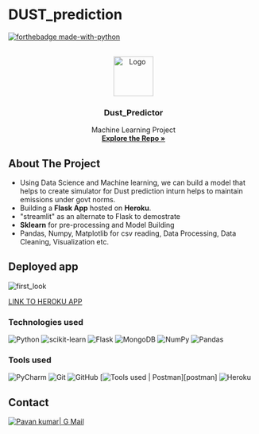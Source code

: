 # DUST_prediction

<div id="top"></div>

[![forthebadge made-with-python](http://ForTheBadge.com/images/badges/made-with-python.svg)](https://www.python.org/)

<!-- PROJECT LOGO -->
<br />
<div align="center">
  <a href="https://github.com/pbannuru">
    <img src="https://img.icons8.com/external-flat-wichaiwi/64/undefined/external-bush-fire-climate-change-flat-wichaiwi.png" alt="Logo" width="80" height="80"/> 
  </a>
<h3 align="center">Dust_Predictor</h3>

  <p align="center">
    Machine Learning Project
    <br />
    <a href="https://github.com/aravind9722/DUST_prediction"><strong>Explore the Repo »</strong></a>
  </p>
</div>

<!-- ABOUT THE PROJECT -->
## About The Project
* Using Data Science and Machine learning, we can build a model that helps to create simulator for Dust prediction inturn helps to maintain emissions under govt norms.
* Building a **Flask App** hosted on **Heroku**.
* "streamlit" as an alternate to Flask to demostrate
* **Sklearn** for pre-processing and Model Building
* Pandas, Numpy, Matplotlib for csv reading, Data Processing, Data Cleaning, Visualization etc.

## Deployed app
![first_look](https://user-images.githubusercontent.com/96667730/198215541-34d83333-1d51-4ffa-853e-0bc92f9f4e6e.png)

[LINK TO HEROKU APP](https://dust-prediction.herokuapp.com/predict)


### **Technologies used**
![Python](https://img.shields.io/badge/python-3670A0?style=for-the-badge&logo=python&logoColor=ffdd54)
![scikit-learn](https://img.shields.io/badge/scikit--learn-%23F7931E.svg?style=for-the-badge&logo=scikit-learn&logoColor=white)
![Flask](https://img.shields.io/badge/flask-%23000.svg?style=for-the-badge&logo=flask&logoColor=white)
![MongoDB](https://img.shields.io/badge/MongoDB-%234ea94b.svg?style=for-the-badge&logo=mongodb&logoColor=white)
![NumPy](https://img.shields.io/badge/numpy-%23013243.svg?style=for-the-badge&logo=numpy&logoColor=white)
![Pandas](https://img.shields.io/badge/pandas-%23150458.svg?style=for-the-badge&logo=pandas&logoColor=white)


### **Tools used**
![PyCharm](https://img.shields.io/badge/pycharm-143?style=for-the-badge&logo=pycharm&logoColor=black&color=black&labelColor=green)
![Git](https://img.shields.io/badge/git-%23F05033.svg?style=for-the-badge&logo=git&logoColor=white)
![GitHub](https://img.shields.io/badge/github-%23121011.svg?style=for-the-badge&logo=github&logoColor=white)
[![Tools used | Postman](https://img.shields.io/badge/Postman-eeeeee?style=for-the-badge&logo=postman&logoColor=FF6C37&labelColor=fefefe)][postman]
![Heroku](https://img.shields.io/badge/heroku-%23430098.svg?style=for-the-badge&logo=heroku&logoColor=white)

<!-- CONTACT -->
## Contact
[![Pavan kumar| G Mail](https://img.shields.io/badge/pbannuru-eeeeee?style=for-the-badge&logo=gmail&logoColor=ffffff&labelColor=EA4335)][reach_gmail]

<!--contact-->
[reach_gmail]: mailto:pbannuru@gmail.com?subject=Github


